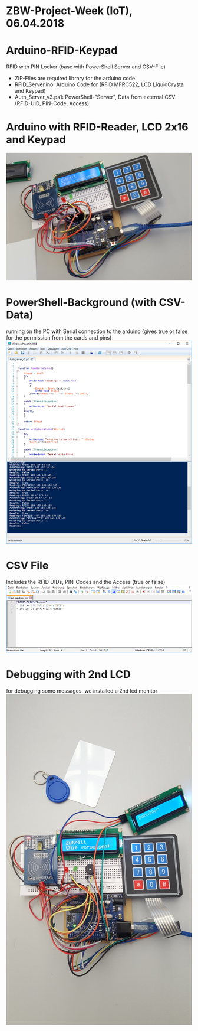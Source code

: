 # ZBW-Project-Week (IoT), 06.04.2018

# Arduino-RFID-Keypad
RFID with PIN Locker (base with PowerShell Server and CSV-File)

- ZIP-Files are required library for the arduino code.
- RFID_Server.ino: Arduino Code for (RFID MFRC522, LCD LiquidCrysta and Keypad)
- Auth_Server_v3.ps1: PowerShell-"Server", Data from external CSV (RFID-UID, PIN-Code, Access)

# Arduino with RFID-Reader, LCD 2x16 and Keypad
![alt text](https://github.com/marceleisenhut/Arduino-RFID-Keypad/blob/master/arduino.jpg)



# PowerShell-Background (with CSV-Data)
running on the PC with Serial connection to the arduino (gives true or false for the permission from the cards and pins)
![alt text](https://github.com/marceleisenhut/Arduino-RFID-Keypad/blob/master/PowerShell.jpg)


# CSV File
Includes the RFID UIDs, PIN-Codes and the Access (true or false)
![alt text](https://github.com/marceleisenhut/Arduino-RFID-Keypad/blob/master/CSV.jpg)


# Debugging with 2nd LCD
for debugging some messages, we installed a 2nd lcd monitor
![alt text](https://github.com/marceleisenhut/Arduino-RFID-Keypad/blob/master/Arduino_with_Debug_Monitor.jpg)
